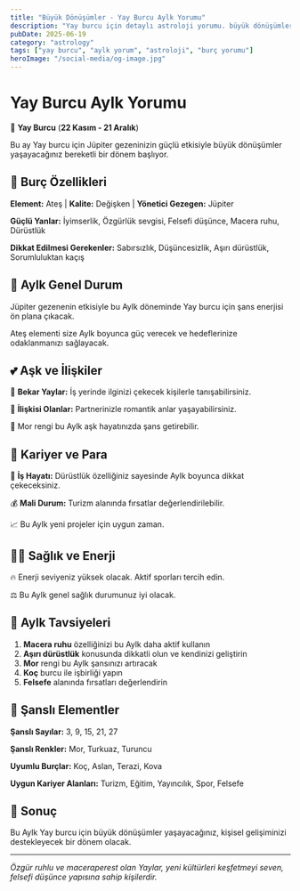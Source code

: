 ```yaml
---
title: "Büyük Dönüşümler - Yay Burcu Aylk Yorumu"
description: "Yay burcu için detaylı astroloji yorumu. büyük dönüşümler konusunda rehberlik."
pubDate: 2025-06-19
category: "astrology"
tags: ["yay burcu", "aylk yorum", "astroloji", "burç yorumu"]
heroImage: "/social-media/og-image.jpg"
---
```


# Yay Burcu Aylk Yorumu

🏹 **Yay Burcu** (**22 Kasım - 21 Aralık**)

Bu ay Yay burcu için Jüpiter gezeninizin güçlü etkisiyle büyük dönüşümler yaşayacağınız bereketli bir dönem başlıyor.

## 🌟 Burç Özellikleri

**Element:** Ateş | **Kalite:** Değişken | **Yönetici Gezegen:** Jüpiter

**Güçlü Yanlar:** İyimserlik, Özgürlük sevgisi, Felsefi düşünce, Macera ruhu, Dürüstlük

**Dikkat Edilmesi Gerekenler:** Sabırsızlık, Düşüncesizlik, Aşırı dürüstlük, Sorumluluktan kaçış

## 💫 Aylk Genel Durum

Jüpiter gezenenin etkisiyle bu Aylk döneminde Yay burcu için şans enerjisi ön plana çıkacak.

Ateş elementi size Aylk boyunca güç verecek ve hedeflerinize odaklanmanızı sağlayacak.

## 💕 Aşk ve İlişkiler

💖 **Bekar Yaylar:** İş yerinde ilginizi çekecek kişilerle tanışabilirsiniz.

💑 **İlişkisi Olanlar:** Partnerinizle romantik anlar yaşayabilirsiniz.

🌹 Mor rengi bu Aylk aşk hayatınızda şans getirebilir.

## 💼 Kariyer ve Para

🚀 **İş Hayatı:** Dürüstlük özelliğiniz sayesinde Aylk boyunca dikkat çekeceksiniz.

💰 **Mali Durum:** Turizm alanında fırsatlar değerlendirilebilir.

📈 Bu Aylk yeni projeler için uygun zaman.

## 🏃‍♀️ Sağlık ve Enerji

🔥 Enerji seviyeniz yüksek olacak. Aktif sporları tercih edin.

⚖️ Bu Aylk genel sağlık durumunuz iyi olacak.

## 🎯 Aylk Tavsiyeleri

1. **Macera ruhu** özelliğinizi bu Aylk daha aktif kullanın
2. **Aşırı dürüstlük** konusunda dikkatli olun ve kendinizi geliştirin
3. **Mor** rengi bu Aylk şansınızı artıracak
4. **Koç** burcu ile işbirliği yapın
5. **Felsefe** alanında fırsatları değerlendirin

## 🔮 Şanslı Elementler

**Şanslı Sayılar:** 3, 9, 15, 21, 27

**Şanslı Renkler:** Mor, Turkuaz, Turuncu

**Uyumlu Burçlar:** Koç, Aslan, Terazi, Kova

**Uygun Kariyer Alanları:** Turizm, Eğitim, Yayıncılık, Spor, Felsefe

## 💫 Sonuç

Bu Aylk Yay burcu için büyük dönüşümler yaşayacağınız, kişisel gelişiminizi destekleyecek bir dönem olacak.

---

*Özgür ruhlu ve maceraperest olan Yaylar, yeni kültürleri keşfetmeyi seven, felsefi düşünce yapısına sahip kişilerdir.*
